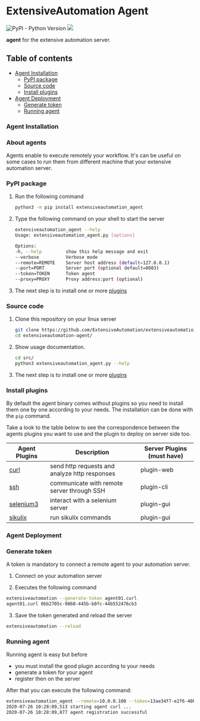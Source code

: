 # ExtensiveAutomation Agent

![PyPI - Python Version](https://img.shields.io/pypi/pyversions/extensiveautomation-agent)
![](https://github.com/ExtensiveAutomation/extensiveautomation-agent/workflows/Python%20Package/badge.svg)

**agent** for the extensive automation server. 

## Table of contents
* [Agent Installation](#agent-installation)
	* [PyPI package](#pypi-package)
	* [Source code](#source-code)
	* [Install plugins](#install-plugins)
* [Agent Deployment](#agent-deployment)   
    * [Generate token](#generate-token)
    * [Running agent](#running-agent)

### Agent Installation

### About agents

Agents enable  to execute remotely your workflow. It's can be useful on some cases
to run them from different machine that your extensive automation server.

### PyPI package

1. Run the following command

    ```bash
    python3 -m pip install extensiveautomation_agent
    ```
    
2. Type the following command on your shell to start the server

    ```bash
    extensiveautomation_agent --help
    Usage: extensiveautomation_agent.py [options]

    Options:
    -h, --help         show this help message and exit
    --verbose          Verbose mode
    --remote=REMOTE    Server host address (default=127.0.0.1)
    --port=PORT        Server port (optional default=8083)
    --token=TOKEN      Token agent
    --proxy=PROXY      Proxy address:port (optional)
    ```
    
3. The next step is to install one or more [plugins](#install-plugins)

### Source code
 
1. Clone this repository on your linux server

    ```bash
    git clone https://github.com/ExtensiveAutomation/extensiveautomation-agent.git
    cd extensiveautomation-agent/
    ```

2. Show usage documentation.

    ```bash
    cd src/
    python3 extensiveautomation_agent.py --help
    ```
    
3. The next step is to install one or more [plugins](#install-plugins)


### Install plugins

By default the agent binary comes without plugins so you need 
to install them one by one according to your needs. 
The installation can be done with the `pip` command. 

Take a look to the table below to see the correspondence
between the agents plugins you want to use and the plugin to deploy on server side too.

| Agent Plugins | Description | Server Plugins (must have) |
| ------------- | ------------- | ------------- |
| [curl](https://github.com/ExtensiveAutomation/extensiveautomation-agent-plugin-curl) | send http requests and analyze http responses | plugin-web |
| [ssh](https://github.com/ExtensiveAutomation/extensiveautomation-agent-plugin-ssh) | communicate with remote server through SSH | plugin-cli |
| [selenium3](https://github.com/ExtensiveAutomation/extensiveautomation-agent-plugin-selenium3) | interact with a selenium server | plugin-gui |
| [sikulix](https://github.com/ExtensiveAutomation/extensiveautomation-agent-plugin-sikulix) | run sikulix commands | plugin-gui |

### Agent Deployment

### Generate token

A token is mandatory to connect a remote agent to your automation server.

1. Connect on your automation server 

2. Executes the following command

```bash
extensiveautomation --generate-token agent01.curl
agent01.curl 0bb2705c-9860-445b-b0fc-44b552476cb3
```

3. Save the token generated and reload the server

```bash
extensiveautomation --reload
```

### Running agent

Running agent is easy but before 
- you must install the good plugin according to your needs 
- generate a token for your agent
- register then on the server

After that you can execute the following command:

```bash
extensiveautomation_agent --remote=10.0.0.100 --token=13ae34f7-e2f6-40b6-9c87-6c275423127e --curl
2020-07-26 10:28:09,513 starting agent curl ...
2020-07-26 10:28:09,877 agent registration successful
```
